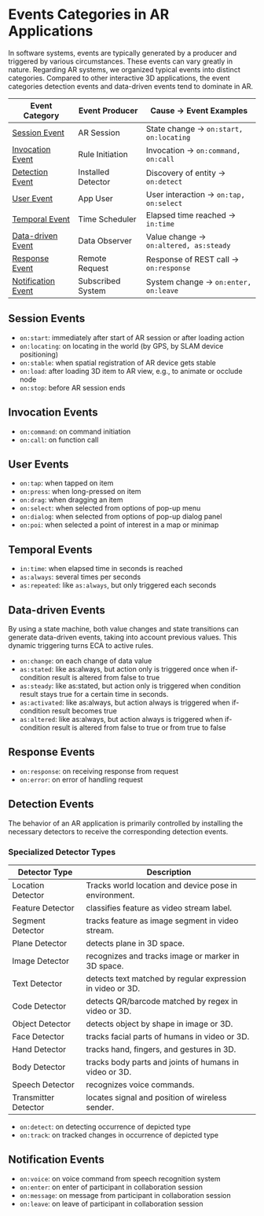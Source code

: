 # Events Categories in AR Applications

In software systems, events are typically generated by a producer and triggered by various circumstances. These events can vary greatly in nature. Regarding AR systems, we organized typical events into distinct categories. Compared to other interactive 3D applications, the event categories detection events and data-driven events tend to dominate in AR.

| Event Category | Event Producer | Cause → Event Examples |
|---|---|---|
| [Session Event](#session-events) | AR Session | State change → `on:start, on:locating` |
| [Invocation Event](#invocation-events) | Rule Initiation | Invocation → `on:command, on:call` |
| [Detection Event](#detection-events) | Installed Detector | Discovery of entity → `on:detect` |
| [User Event](#user-events) | App User | User interaction → `on:tap, on:select` |
| [Temporal Event](#temporal-events) | Time Scheduler | Elapsed time reached → `in:time` |
| [Data-driven Event](#data-driven-events) | Data Observer | Value change → `on:altered, as:steady` | 
| [Response Event](#response-events) | Remote Request | Response of REST call → `on:response` | 
| [Notification Event](#notification-events) | Subscribed System | System change → `on:enter, on:leave` |


## Session Events
* `on:start`: immediately after start of AR session or after loading action
* `on:locating`: on locating in the world (by GPS, by SLAM device positioning)
* `on:stable`: when spatial registration of AR device gets stable
* `on:load`: after loading 3D item to AR view, e.g., to animate or occlude node
* `on:stop`: before AR session ends
  
## Invocation Events
* `on:command`: on command initiation 
* `on:call`: on function call
  
## User Events
* `on:tap`: when tapped on item
* `on:press`: when long-pressed on item
* `on:drag`: when dragging an item
* `on:select`: when selected from options of pop-up menu
* `on:dialog`: when selected from options of pop-up dialog panel 
* `on:poi`: when selected a point of interest in a map or minimap

## Temporal Events
* `in:time`: when elapsed time in seconds is reached
* `as:always`: several times per seconds
* `as:repeated`: like `as:always`, but only triggered each seconds

##  Data-driven Events
By using a state machine, both value changes and state transitions can generate data-driven events, taking into account previous values. This dynamic triggering turns ECA to active rules.
* `on:change`: on each change of data value
* `as:stated`: like as:always, but action only is triggered once when if-condition result is altered from false to true
* `as:steady`: like as:stated, but action only is triggered when condition result stays true for a certain time in seconds.
* `as:activated`: like as:always, but action always is triggered when if-condition result becomes true
* `as:altered`: like as:always, but action always is triggered when if-condition result is altered from false to true or from true to false

## Response Events
* `on:response`: on receiving response from request 
* `on:error`: on error of handling request

## Detection Events
The behavior of an AR application is primarily controlled by installing the necessary detectors to receive the corresponding detection events.

### Specialized Detector Types
| Detector Type | Description |
|---|---|
| Location Detector | Tracks world location and device pose in environment. |
| Feature Detector | classifies feature as video stream label. |
| Segment Detector | tracks feature as image segment in video stream. |
| Plane Detector | detects plane in 3D space. |
| Image Detector | recognizes and tracks image or marker in 3D space. |
| Text Detector | detects text matched by regular expression in video or 3D. |
| Code Detector | detects QR/barcode matched by regex in video or 3D. |
| Object Detector | detects object by shape in image or 3D. |
| Face Detector | tracks facial parts of humans in video or 3D. |
| Hand Detector | tracks hand, fingers, and gestures in 3D. |
| Body Detector | tracks body parts and joints of humans in video or 3D. |
| Speech Detector | recognizes voice commands. |
| Transmitter Detector | locates signal and position of wireless sender. |

* `on:detect`: on detecting occurrence of depicted type
* `on:track`: on tracked changes in occurrence of depicted type

## Notification Events
* `on:voice`: on voice command from speech recognition system
* `on:enter`: on enter of participant in collaboration session
* `on:message`: on message from participant in collaboration session 
* `on:leave`: on leave of participant in collaboration session
